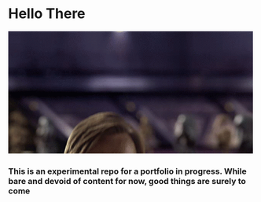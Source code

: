 # Hello There

![](https://raw.githubusercontent.com/liminalblink/liminalblink/main/hello-there-kenobi.gif)

### This is an experimental repo for a portfolio in progress. While bare and devoid of content for now, good things are surely to come

<!--
**liminalblink/liminalblink** is a ✨ _special_ ✨ repository because its `README.md` (this file) appears on your GitHub profile.

Here are some ideas to get you started:

- 🔭 I’m currently working on ...
- 🌱 I’m currently learning ...
- 👯 I’m looking to collaborate on ...
- 🤔 I’m looking for help with ...
- 💬 Ask me about ...
- 📫 How to reach me: ...
- 😄 Pronouns: ...
- ⚡ Fun fact: ...
-->
